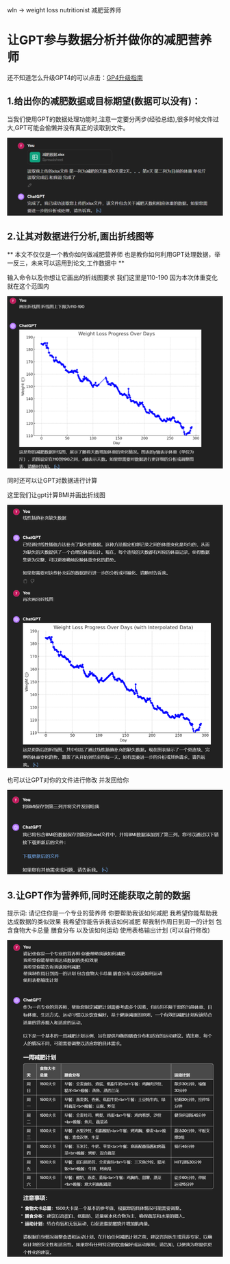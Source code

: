 wln -> weight loss nutritionist
减肥营养师
# 让GPT参与数据分析并做你的减肥营养师
还不知道怎么升级GPT4的可以点击：[GP4升级指南](../Recharge_tutorial/gpt4rt.md)



## 1.给出你的减肥数据或目标期望(数据可以没有)：


当我们使用GPT的数据处理功能时,注意一定要分两步(经验总结),很多时候文件过大,GPT可能会偷懒并没有真正的读取到文件。

![1](img/wln/1.png)

## 2.让其对数据进行分析,画出折线图等
** 本文不仅仅是一个教你如何做减肥营养师 也是教你如何利用GPT处理数据，举一反三，未来可以运用到论文,工作数据中 **

输入命令以及你想让它画出的折线图要求 我们这里是110-190 因为本次体重变化就在这个范围内

![2](img/wln/2.png)

同时还可以让GPT对数据进行计算

这里我们让gpt计算BMI并画出折线图 

![3](img/wln/3.PNG)

也可以让GPT对你的文件进行修改 并发回给你 

![4](img/wln/4.PNG)

## 3.让GPT作为营养师,同时还能获取之前的数据

提示词:
请记住你是一个专业的营养师 你要帮助我该如何减肥
我希望你能帮助我达成数据的类似效果
我希望你能告诉我该如何减肥
帮我制作周日到周一的计划 包含食物大卡总量 膳食分布 以及该如何运动
使用表格输出计划
(可以自行修改)


![5](img/wln/5.PNG)